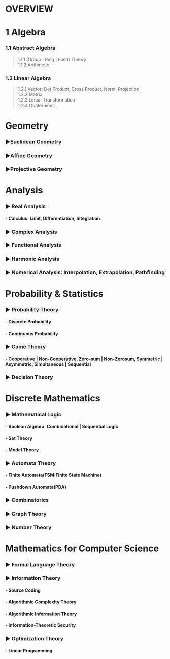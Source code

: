 # **OVERVIEW**
# 1 Algebra
### 1.1 Abstract Algebra
>1.1.1 (Group | Ring | Field) Theory   
>1.1.2 Arithmetic
### 1.2 Linear Algebra
>1.2.1 Vector: Dot Product, Cross Product, Norm, Projection   
>1.2.2 Matrix    
>1.2.3 Linear Transformation   
>1.2.4 Quaternions   

# Geometry
### ▶Euclidean Geometry
### ▶Affine Geometry
### ▶Projective Geometry

# Analysis
### ▶ Real Analysis
####   - Calculus: Limit, Differentiation, Integration
### ▶ Complex Analysis
### ▶ Functional Analysis
### ▶ Harmonic Analysis
### ▶ Numerical Analysis: Interpolation, Extrapolation, Pathfinding

# Probability & Statistics
### ▶ Probability Theory
####   - Discrete Probability
####   - Continuous Probability
### ▶ Game Theory
####   - Cooperative | Non-Cooperative, Zero-sum | Non-Zerosum, Symmetric | Asymmetric, Simultaneous | Sequential
### ▶ Decision Theory

# Discrete Mathematics
### ▶ Mathematical Logic
####   - Boolean Algebra: Combinational | Sequential Logic
####   - Set Theory   
####   - Model Theory
### ▶ Automata Theory
####   - Finite Automata(FSM:Finite State Machine)
####   - Pushdown Automata(PDA)
### ▶ Combinatorics
### ▶ Graph Theory
### ▶ Number Theory

# Mathematics for Computer Science
### ▶ Formal Language Theory
### ▶ Information Theory
####   - Source Coding
####   - Algorithmic Complexity Theory
####   - Algorithmic Information Theory
####   - Information-Theoretic Security
### ▶ Optimization Theory
####   - Linear Programming

